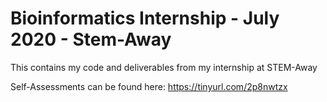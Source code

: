 # Bioinformatics Internship - July 2020 - Stem-Away

This contains my code and deliverables from my internship at STEM-Away

Self-Assessments can be found here: https://tinyurl.com/2p8nwtzx
